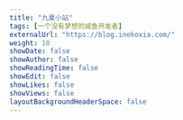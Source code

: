 ```yaml
---
title: "九夏小站"
tags: [一个没有梦想的咸鱼开发者]
externalUrl: "https://blog.inekoxia.com/"
weight: 10
showDate: false
showAuthor: false
showReadingTime: false
showEdit: false
showLikes: false
showViews: false
layoutBackgroundHeaderSpace: false
---
```

